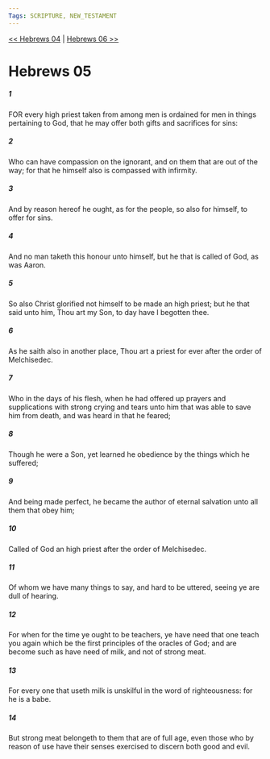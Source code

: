 ```yaml
---
Tags: SCRIPTURE, NEW_TESTAMENT
---
```


[<< Hebrews 04](NEW_TESTAMENT/19_Hebrews/Hebrews_04.md) | [Hebrews 06 >>](NEW_TESTAMENT/19_Hebrews/Hebrews_06.md)

# Hebrews 05

##### 1

FOR every high priest taken from among men is ordained for men in things pertaining to God, that he may offer both gifts and sacrifices for sins:

##### 2

Who can have compassion on the ignorant, and on them that are out of the way; for that he himself also is compassed with infirmity.

##### 3

And by reason hereof he ought, as for the people, so also for himself, to offer for sins.

##### 4

And no man taketh this honour unto himself, but he that is called of God, as was Aaron.

##### 5

So also Christ glorified not himself to be made an high priest; but he that said unto him, Thou art my Son, to day have I begotten thee.

##### 6

As he saith also in another place, Thou art a priest for ever after the order of Melchisedec.

##### 7

Who in the days of his flesh, when he had offered up prayers and supplications with strong crying and tears unto him that was able to save him from death, and was heard in that he feared;

##### 8

Though he were a Son, yet learned he obedience by the things which he suffered;

##### 9

And being made perfect, he became the author of eternal salvation unto all them that obey him;

##### 10

Called of God an high priest after the order of Melchisedec.

##### 11

Of whom we have many things to say, and hard to be uttered, seeing ye are dull of hearing.

##### 12

For when for the time ye ought to be teachers, ye have need that one teach you again which be the first principles of the oracles of God; and are become such as have need of milk, and not of strong meat.

##### 13

For every one that useth milk is unskilful in the word of righteousness: for he is a babe.

##### 14

But strong meat belongeth to them that are of full age, even those who by reason of use have their senses exercised to discern both good and evil.
